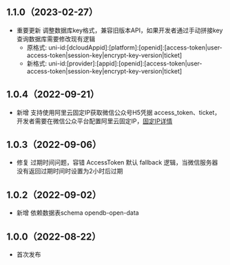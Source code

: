 ## 1.1.0（2023-02-27）
- 重要更新 调整数据库key格式，兼容旧版本API，如果开发者通过手动拼接key查询数据库需要修改现有逻辑
  + 原格式: uni-id:[dcloudAppid]:[platform]:[openid]:[access-token|user-access-token|session-key|encrypt-key-version|ticket]
  + 新格式: uni-id:[provider]:[appid]:[openid]:[access-token|user-access-token|session-key|encrypt-key-version|ticket]
## 1.0.4（2022-09-21）
- 新增 支持使用阿里云固定IP获取微信公众号H5凭据 access_token、ticket，开发者需要在微信公众平台配置阿里云固定IP，[固定IP详情](https://uniapp.dcloud.net.cn/uniCloud/cf-functions.html#aliyun-eip)
## 1.0.3（2022-09-06）
- 修复 过期时间问题，容错 AccessToken 默认 fallback 逻辑，当微信服务器没有返回过期时间时设置为2小时后过期
## 1.0.2（2022-09-02）
- 新增 依赖数据表schema opendb-open-data
## 1.0.0（2022-08-22）
- 首次发布
